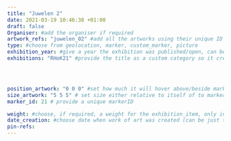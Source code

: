 ```yaml
---
title: "Juwelen 2"
date: 2021-03-19 10:46:38 +01:00
draft: false
Organiser: #add the organiser if required
artwork_refs: "juwelen_02" #add all the artworks using their unique ID Name
type: #choose from geolocation, marker, custom_marker, picture
exhibition_year: #give a year the exhibition was published/open, can be different of creation date of this item
exhibitions: "RHoK21" #provide the title as a custom category so it creates a page for the exhibition




position_artwork: "0 0 0" #set how much it will hover above/beside marker/geolocation. Use "0 0 0" for 3 axes
size_artwork: "5 5 5" # set size either relative to itself of to markers
marker_id: 21 # provide a unique markerID

weight: #choose, if required, a weight for the exhibition_item, only integers
date_creation: #choose date when work of art was created (can be just the year if needed)
pin-refs:
---
```

